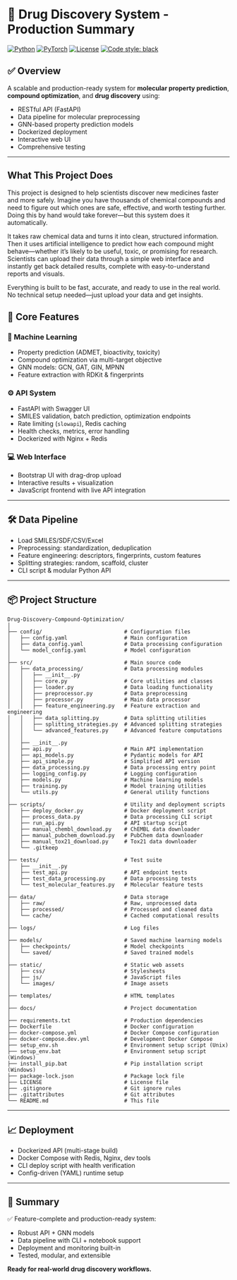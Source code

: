 # 🧬 Drug Discovery System - Production Summary

[![Python](https://img.shields.io/badge/python-3.10+-blue.svg)](https://www.python.org/downloads/)
[![PyTorch](https://img.shields.io/badge/PyTorch-2.0+-red.svg)](https://pytorch.org/)
[![License](https://img.shields.io/badge/license-MIT-green.svg)](LICENSE)
[![Code style: black](https://img.shields.io/badge/code%20style-black-000000.svg)](https://github.com/psf/black)
## ✅ Overview

A scalable and production-ready system for **molecular property prediction**, **compound optimization**, and **drug discovery** using:

- RESTful API (FastAPI)
- Data pipeline for molecular preprocessing
- GNN-based property prediction models
- Dockerized deployment
- Interactive web UI
- Comprehensive testing

---
## What This Project Does

This project is designed to help scientists discover new medicines faster and more safely. Imagine you have thousands of chemical compounds and need to figure out which ones are safe, effective, and worth testing further. Doing this by hand would take forever—but this system does it automatically.

It takes raw chemical data and turns it into clean, structured information. Then it uses artificial intelligence to predict how each compound might behave—whether it’s likely to be useful, toxic, or promising for research. Scientists can upload their data through a simple web interface and instantly get back detailed results, complete with easy-to-understand reports and visuals.

Everything is built to be fast, accurate, and ready to use in the real world. No technical setup needed—just upload your data and get insights.

## 🚀 Core Features

### 🧠 Machine Learning
- Property prediction (ADMET, bioactivity, toxicity)
- Compound optimization via multi-target objective
- GNN models: GCN, GAT, GIN, MPNN
- Feature extraction with RDKit & fingerprints

### ⚙️ API System
- FastAPI with Swagger UI
- SMILES validation, batch prediction, optimization endpoints
- Rate limiting (`slowapi`), Redis caching
- Health checks, metrics, error handling
- Dockerized with Nginx + Redis

### 💻 Web Interface
- Bootstrap UI with drag-drop upload
- Interactive results + visualization
- JavaScript frontend with live API integration

---

## 🛠 Data Pipeline

- Load SMILES/SDF/CSV/Excel
- Preprocessing: standardization, deduplication
- Feature engineering: descriptors, fingerprints, custom features
- Splitting strategies: random, scaffold, cluster
- CLI script & modular Python API

---

## 📦 Project Structure

```
Drug-Discovery-Compound-Optimization/
│
├── config/                          # Configuration files
│   ├── config.yaml                  # Main configuration
│   ├── data_config.yaml             # Data processing configuration
│   └── model_config.yaml            # Model configuration
│
├── src/                             # Main source code
│   ├── data_processing/             # Data processing modules
│   │   ├── __init__.py
│   │   ├── core.py                  # Core utilities and classes
│   │   ├── loader.py                # Data loading functionality
│   │   ├── preprocessor.py          # Data preprocessing
│   │   ├── processor.py             # Main data processor
│   │   ├── feature_engineering.py   # Feature extraction and engineering
│   │   ├── data_splitting.py        # Data splitting utilities
│   │   ├── splitting_strategies.py  # Advanced splitting strategies
│   │   └── advanced_features.py     # Advanced feature computations
│   │
│   ├── __init__.py
│   ├── api.py                       # Main API implementation
│   ├── api_models.py                # Pydantic models for API
│   ├── api_simple.py                # Simplified API version
│   ├── data_processing.py           # Data processing entry point
│   ├── logging_config.py            # Logging configuration
│   ├── models.py                    # Machine learning models
│   ├── training.py                  # Model training utilities
│   └── utils.py                     # General utility functions
│
├── scripts/                         # Utility and deployment scripts
│   ├── deploy_docker.py             # Docker deployment script
│   ├── process_data.py              # Data processing CLI script
│   ├── run_api.py                   # API startup script
│   ├── manual_chembl_download.py    # ChEMBL data downloader
│   ├── manual_pubchem_download.py   # PubChem data downloader
│   ├── manual_tox21_download.py     # Tox21 data downloader
│   └── .gitkeep
│
├── tests/                           # Test suite
│   ├── __init__.py
│   ├── test_api.py                  # API endpoint tests
│   ├── test_data_processing.py      # Data processing tests
│   └── test_molecular_features.py   # Molecular feature tests
│
├── data/                            # Data storage
│   ├── raw/                         # Raw, unprocessed data
│   ├── processed/                   # Processed and cleaned data
│   └── cache/                       # Cached computational results
│
├── logs/                            # Log files
│
├── models/                          # Saved machine learning models
│   ├── checkpoints/                 # Model checkpoints
│   └── saved/                       # Saved trained models
│
├── static/                          # Static web assets
│   ├── css/                         # Stylesheets
│   ├── js/                          # JavaScript files
│   └── images/                      # Image assets
│
├── templates/                       # HTML templates
│
├── docs/                            # Project documentation
│
├── requirements.txt                 # Production dependencies
├── Dockerfile                       # Docker configuration
├── docker-compose.yml               # Docker Compose configuration
├── docker-compose.dev.yml           # Development Docker Compose
├── setup_env.sh                     # Environment setup script (Unix)
├── setup_env.bat                    # Environment setup script (Windows)
├── install_pip.bat                  # Pip installation script (Windows)
├── package-lock.json                # Package lock file
├── LICENSE                          # License file
├── .gitignore                       # Git ignore rules
├── .gitattributes                   # Git attributes
└── README.md                        # This file
```

---

## 📈 Deployment

- Dockerized API (multi-stage build)
- Docker Compose with Redis, Nginx, dev tools
- CLI deploy script with health verification
- Config-driven (YAML) runtime setup

---

## 🏁 Summary

✅ Feature-complete and production-ready system:
- Robust API + GNN models
- Data pipeline with CLI + notebook support
- Deployment and monitoring built-in
- Tested, modular, and extensible

**Ready for real-world drug discovery workflows.**
